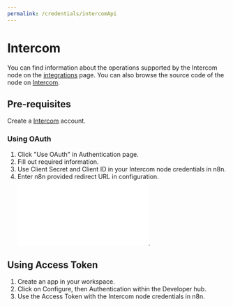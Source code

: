```yaml
---
permalink: /credentials/intercomApi
---
```



# Intercom
You can find information about the operations supported by the Intercom node on the [integrations](https://n8n.io/integrations/n8n-nodes-base.intercom) page. You can also browse the source code of the node on [Intercom](https://github.com/n8n-io/n8n/tree/master/packages/nodes-base/nodes/Intercom).

## Pre-requisites

Create a [Intercom](https://www.intercom.com/) account.

### Using OAuth

1. Click "Use OAuth" in Authentication page.
2. Fill out required information.
3. Use Client Secret and Client ID in your Intercom node credentials in n8n.
4. Enter n8n provided redirect URL in configuration. ![Redirect URL Explanation here](../README.md).


## Using Access Token

1. Create an app in your workspace.
2. Click on Configure, then Authentication within the Developer hub.
3. Use the Access Token with the Intercom node credentials in n8n.




